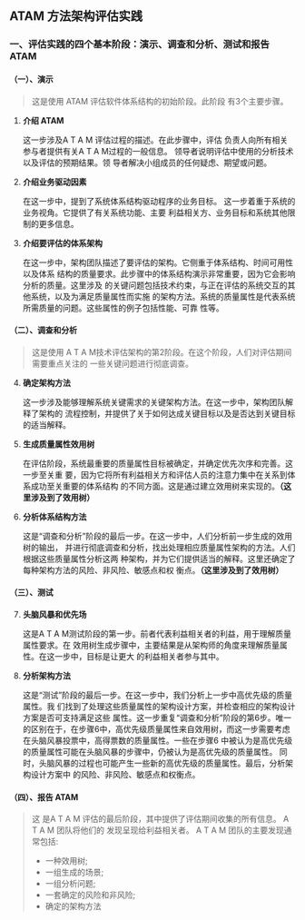 ## ATAM 方法架构评估实践

### 一、评估实践的四个基本阶段：演示、调查和分析、测试和报告 ATAM

#### （一）、演示

> 这是使用 ATAM 评估软件体系结构的初始阶段。此阶段 有3个主要步骤。

1. **介绍 ATAM**

   这一步涉及A T A M 评估过程的描述。在此步骤中，评估 负责人向所有相关参与者提供有关A T A M过程的一般信息。 领导者说明评估中使用的分析技术以及评估的预期结果。领 导者解决小组成员的任何疑虑、期望或问题。

2. **介绍业务驱动因素**

   在这一步中，提到了系统体系结构驱动程序的业务目标。 这一步着重于系统的业务视角。它提供了有关系统功能、主要 利益相关方、业务目标和系统其他限制的更多信息。

3. **介绍要评估的体系架构**

   在这一步中，架构团队描述了要评估的架构。它侧重于体系结构、时间可用性以及体系 结构的质量要求。此步骤中的体系结构演示非常重要，因为它会影响分析的质量。这里涉及 的关键问题包括技术约束，与正在评估的系统交互的其他系统，以及为满足质量属性而实施 的架构方法。系统的质量属性是代表系统所需质量的问题。这些属性的例子包括性能、可靠 性等。

#### （二）、调查和分析

> 这是使用 A T A M技术评估架构的第2阶段。在这个阶段，人们对评估期间需要重点关注的 一些关键问题进行彻底调查。

4. **确定架构方法**

   这一步涉及能够理解系统关键需求的关键架构方法。在这一步中，架构团队解释了架构的 流程控制，并提供了关于如何达成关键目标以及是否达到关键目标的适当解释。

5. **生成质量属性效用树**

   在评估阶段，系统最重要的质量属性目标被确定，并确定优先次序和完善。这一步至关重 要，因为它将所有利益相关方和评估人员的注意力集中在关系到体系成功至关重要的体系结构 的不同方面。这是通过建立效用树来实现的。**（这里涉及到了效用树）**

6. **分析体系结构方法**

   这是“调查和分析”阶段的最后一步。在这一步中，人们分析前一步生成的效用树的输出， 并进行彻底调查和分析，找出处理相应质量属性架构的方法。人们根据这些质量属性分析这两 种架构，并为它们提供适当的解释。这里还确定了每种架构方法的风险、非风险、敏感点和权 衡点。**（这里涉及到了效用树）**

#### （三）、测试

7. **头脑风暴和优先场**

   这是A T A M测试阶段的第一步。前者代表利益相关者的利益，用于理解质量属性要求。在 效用树生成步骤中，主要结果是从架构师的角度来理解质量属性。在这一步中，目标是让更大 的利益相关者参与其中。

8. **分析架构方法**

   这是“测试”阶段的最后一步。在这一步中，我们分析上一步中高优先级的质量属性。我 们找到了处理这些质量属性的架构设计方案，并检查相应的架构设计方案是否可支持满足这些 属性。这一步重复“调查和分析”阶段的第6步。唯一的区别在于，在步骤6中，高优先级质量属性来自效用树，而这一步需要考虑在头脑风暴投票中，高得票数的质量属性。一些在步骤6 中被认为是高优先级的质量属性可能在头脑风暴的步骤中，仍被认为是高优先级的质量属性。 同时，头脑风暴的过程也可能产生一些新的高优先级的质量属性。最后，分析架构设计方案中 的风险、非风险、敏感点和权衡点。

#### （四）、报告 ATAM

> 这 是A T A M 评估的最后阶段，其中提供了评估期间收集的所有信息。 A T A M 团队将他们的 发现呈现给利益相关者。
> A T A M 团队的主要发现通常包括:
>
> - 一种效用树;
> - 一组生成的场景;
> - 一组分析问题;
> - 一套确定的风险和非风险;
> - 确定的架构方法